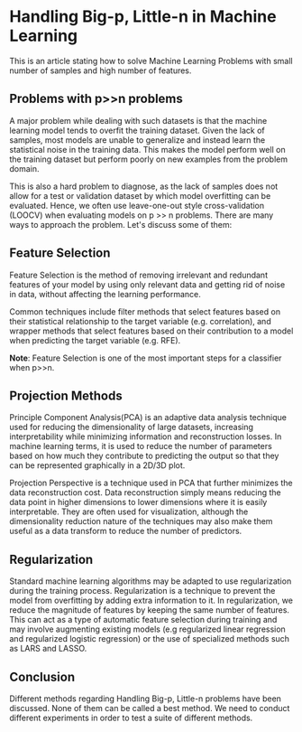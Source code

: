 # Handling Big-p, Little-n in Machine Learning

This is an article stating how to solve Machine Learning Problems with small number of samples and high number of features.

## Problems with p>>n problems

A major problem while dealing with such datasets is that the machine learning model tends to overfit the training dataset.
Given the lack of samples, most models are unable to generalize and instead learn the statistical noise in the training data. This makes the model perform well on the training dataset but perform poorly on new examples from the problem domain. 

This is also a hard problem to diagnose, as the lack of samples does not allow for a test or validation dataset by which model overfitting can be evaluated. Hence, we often use leave-one-out style cross-validation (LOOCV) when evaluating models on p >> n problems.
There are many ways to approach the problem. Let's discuss some of them:

## Feature Selection
Feature Selection is the method of removing irrelevant and redundant features of your model by using only relevant data and getting rid of noise in data, without affecting the learning performance.

Common techniques include filter methods that select features based on their statistical relationship to the target variable (e.g. correlation), and wrapper methods that select features based on their contribution to a model when predicting the target variable (e.g. RFE).

**Note**: Feature Selection is one of the most important steps for a classifier when p>>n.

## Projection Methods
Principle Component Analysis(PCA) is an adaptive data analysis technique used for reducing the dimensionality of large datasets, increasing interpretability while minimizing information and reconstruction losses. In machine learning terms, it is used to reduce the number of parameters based on how much they contribute to predicting the output so that they can be represented graphically in a 2D/3D plot.

Projection Perspective is a technique used in PCA that further minimizes the data reconstruction cost. Data reconstruction simply means reducing the data point in higher dimensions to lower dimensions where it is easily interpretable. 
They are often used for visualization, although the dimensionality reduction nature of the techniques may also make them useful as a data transform to reduce the number of predictors.
## Regularization
Standard machine learning algorithms may be adapted to use regularization during the training process.
Regularization is a technique to prevent the model from overfitting by adding extra information to it. In regularization, we reduce the magnitude of features by keeping the same number of features.
This can act as a type of automatic feature selection during training and may involve augmenting existing models (e.g regularized linear regression and regularized logistic regression) or the use of specialized methods such as LARS and LASSO.

## Conclusion
Different methods regarding Handling Big-p, Little-n problems have been discussed. None of them can be called a best method. We need to conduct different experiments in order to test a suite of different methods.
